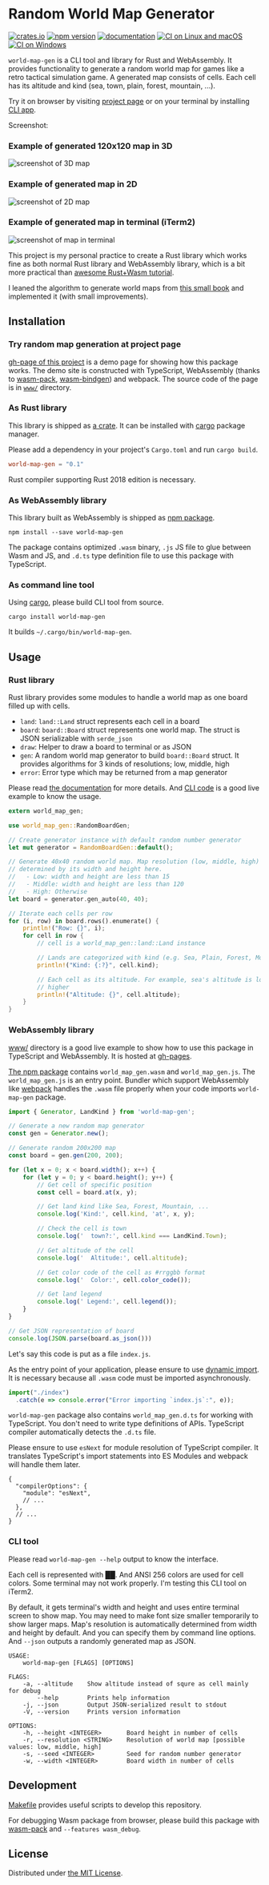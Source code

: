 Random World Map Generator
==========================
[![crates.io][crate-badge]][crate]
[![npm version][npm-badge]][npm]
[![documentation][doc-badge]][doc]
[![CI on Linux and macOS][travis-ci-badge]][travis-ci]
[![CI on Windows][appveyor-badge]][appveyor]

`world-map-gen` is a CLI tool and library for Rust and WebAssembly.
It provides functionality to generate a random world map for games like a retro tactical simulation game.
A generated map consists of cells. Each cell has its altitude and kind (sea, town, plain, forest, mountain, ...).

Try it on browser by visiting [project page][proj] or on your terminal by installing [CLI app][crate].

Screenshot:

### Example of generated 120x120 map in 3D

![screenshot of 3D map](https://github.com/rhysd/ss/blob/master/world-map-gen/3d.png?raw=true)

### Example of generated map in 2D

![screenshot of 2D map](https://github.com/rhysd/ss/blob/master/world-map-gen/2d.png?raw=true)

### Example of generated map in terminal (iTerm2)

![screenshot of map in terminal](https://github.com/rhysd/ss/blob/master/world-map-gen/term.png?raw=true)

This project is my personal practice to create a Rust library which works fine as both normal Rust
library and WebAssembly library, which is a bit more practical than
[awesome Rust+Wasm tutorial](https://rustwasm.github.io/book/game-of-life/introduction.html).

I leaned the algorithm to generate world maps from [this small book](https://www.amazon.com/dp/B07MXZTTCW)
and implemented it (with small improvements).



## Installation

### Try random map generation at project page

[gh-page of this project][proj] is a demo page for showing how this package works. The demo site
is constructed with TypeScript, WebAssembly (thanks to [wasm-pack][], [wasm-bindgen][]) and webpack.
The source code of the page is in [`www/`](./www) directory.

### As Rust library

This library is shipped as [a crate][crate]. It can be installed with [cargo][]
package manager.

Please add a dependency in your project's `Cargo.toml` and run `cargo build`.

```toml
world-map-gen = "0.1"
```

Rust compiler supporting Rust 2018 edition is necessary.

### As WebAssembly library

This library built as WebAssembly is shipped as [npm package][npm].

```
npm install --save world-map-gen
```

The package contains optimized `.wasm` binary, `.js` JS file to glue between Wasm and JS, and `.d.ts`
type definition file to use this package with TypeScript.

### As command line tool

Using [cargo][], please build CLI tool from source.

```
cargo install world-map-gen
```

It builds `~/.cargo/bin/world-map-gen`.



## Usage

### Rust library

Rust library provides some modules to handle a world map as one board filled up with cells.

- `land`: `land::Land` struct represents each cell in a board
- `board`: `board::Board` struct represents one world map. The struct is JSON serializable with
  `serde_json`
- `draw`: Helper to draw a board to terminal or as JSON
- `gen`: A random world map generator to build `board::Board` struct. It provides algorithms for
  3 kinds of resolutions; low, middle, high
- `error`: Error type which may be returned from a map generator

Please read [the documentation][doc] for more details. And [CLI code](./src/main.rs) is a good
live example to know the usage.

```rust
extern world_map_gen;

use world_map_gen::RandomBoardGen;

// Create generator instance with default random number generator
let mut generator = RandomBoardGen::default();

// Generate 40x40 random world map. Map resolution (low, middle, high) is automatically
// determined by its width and height here.
//   - Low: width and height are less than 15
//   - Middle: width and height are less than 120
//   - High: Otherwise
let board = generator.gen_auto(40, 40);

// Iterate each cells per row
for (i, row) in board.rows().enumerate() {
    println!("Row: {}", i);
    for cell in row {
        // cell is a world_map_gen::land::Land instance

        // Lands are categorized with kind (e.g. Sea, Plain, Forest, Mountain, ...)
        println!("Kind: {:?}", cell.kind);

        // Each cell as its altitude. For example, sea's altitude is lower and mountain's is
        // higher
        println!("Altitude: {}", cell.altitude);
    }
}
```

### WebAssembly library

[www/](./www) directory is a good live example to show how to use this package in TypeScript and
WebAssembly. It is hosted at [gh-pages][proj].

[The npm package][npm] contains `world_map_gen.wasm` and `world_map_gen.js`. The `world_map_gen.js`
is an entry point. Bundler which support WebAssembly like [webpack](https://github.com/webpack/webpack)
handles the `.wasm` file properly when your code imports `world-map-gen` package.

```javascript
import { Generator, LandKind } from 'world-map-gen';

// Generate a new random map generator
const gen = Generator.new();

// Generate random 200x200 map
const board = gen.gen(200, 200);

for (let x = 0; x < board.width(); x++) {
    for (let y = 0; y < board.height(); y++) {
        // Get cell of specific position
        const cell = board.at(x, y);

        // Get land kind like Sea, Forest, Mountain, ...
        console.log('Kind:', cell.kind, 'at', x, y);

        // Check the cell is town
        console.log('  town?:', cell.kind === LandKind.Town);

        // Get altitude of the cell
        console.log('  Altitude:', cell.altitude);

        // Get color code of the cell as #rrggbb format
        console.log('  Color:', cell.color_code());

        // Get land legend
        console.log(' Legend:', cell.legend());
    }
}

// Get JSON representation of board
console.log(JSON.parse(board.as_json()))
```

Let's say this code is put as a file `index.js`.

As the entry point of your application, please ensure to use [dynamic import](https://github.com/tc39/proposal-dynamic-import/#import).
It is necessary because all `.wasm` code must be imported asynchronously.

```javascript
import("./index")
  .catch(e => console.error("Error importing `index.js`:", e));
```

`world-map-gen` package also contains `world_map_gen.d.ts` for working with TypeScript. You don't
need to write type definitions of APIs. TypeScript compiler automatically detects the `.d.ts` file.

Please ensure to use `esNext` for module resolution of TypeScript compiler. It translates
TypeScript's import statements into ES Modules and webpack will handle them later.

```
{
  "compilerOptions": {
    "module": "esNext",
    // ...
  },
  // ...
}
```

### CLI tool

Please read `world-map-gen --help` output to know the interface.

Each cell is represented with ██. And ANSI 256 colors are used for cell colors. Some terminal
may not work properly. I'm testing this CLI tool on iTerm2.

By default, it gets terminal's width and height and uses entire terminal screen to show map.
You may need to make font size smaller temporarily to show larger maps. Map's resolution is
automatically determined from width and height by default. And you can specify them by command line
options. And `--json` outputs a randomly generated map as JSON.

```
USAGE:
    world-map-gen [FLAGS] [OPTIONS]

FLAGS:
    -a, --altitude    Show altitude instead of squre as cell mainly for debug
        --help        Prints help information
    -j, --json        Output JSON-serialized result to stdout
    -V, --version     Prints version information

OPTIONS:
    -h, --height <INTEGER>       Board height in number of cells
    -r, --resolution <STRING>    Resolution of world map [possible values: low, middle, high]
    -s, --seed <INTEGER>         Seed for random number generator
    -w, --width <INTEGER>        Board width in number of cells
```



## Development

[Makefile](./Makefile) provides useful scripts to develop this repository.

For debugging Wasm package from browser, please build this package with [wasm-pack][] and
`--features wasm_debug`.



## License

Distributed under [the MIT License](LICENSE.txt).


[proj]: https://rhysd.github.io/world-map-gen
[crate]: https://crates.io/crates/world-map-gen
[crate-badge]: https://img.shields.io/crates/v/world-map-gen.svg
[npm-badge]: https://badge.fury.io/js/world-map-gen.svg
[npm]: https://www.npmjs.com/package/world-map-gen
[doc-badge]: https://docs.rs/world-map-gen/badge.svg
[doc]: https://docs.rs/world-map-gen
[wasm-pack]: https://github.com/rustwasm/wasm-pack
[wasm-bindgen]: https://github.com/rustwasm/wasm-bindgen
[cargo]: https://github.com/rust-lang/cargo
[appveyor-badge]: https://ci.appveyor.com/api/project/rhysd/world-map-gen/branch/master?svg=true
[appveyor]: https://ci.appveyor.com/project/rhysd/world-map-gen/branch/master
[travis-ci-badge]: https://travis-ci.org/rhysd/world-map-gen.svg?branch=master
[travis-ci]: https://travis-ci.org/rhysd/world-map-gen
